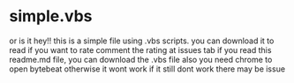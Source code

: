 # simple.vbs
or is it
hey!!
this is a simple file using .vbs scripts.
you can download it to read
if you want to rate comment the rating at issues tab
if you read this readme.md file, you can download the .vbs file
also you need chrome to open bytebeat otherwise it wont work
if it still dont work there may be issue
